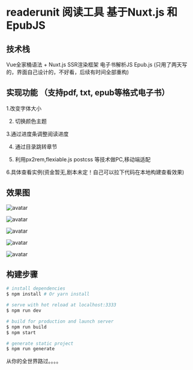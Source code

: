 # readerunit 阅读工具 基于Nuxt.js 和 EpubJS 
> 
 ## 技术栈
 Vue全家桶语法 + Nuxt.js SSR渲染框架 电子书解析JS Epub.js (只用了两天写的，界面自己设计的，不好看，后续有时间全部重构)

>
## 实现功能 （支持pdf, txt, epub等格式电子书）
1.改变字体大小 

2. 切换颜色主题 

3.通过进度条调整阅读进度 

4. 通过目录跳转章节

5. 利用px2rem,flexiable.js postcss 等技术做PC,移动端适配

6.具体查看实例(资金暂无,剧本未定！自己可以拉下代码在本地构建查看效果)

## 效果图
![avatar](https://github.com/maliaoMJ/readerUnit/blob/master/demo/1.png)

![avatar](https://github.com/maliaoMJ/readerUnit/blob/master/demo/2.png)

![avatar](https://github.com/maliaoMJ/readerUnit/blob/master/demo/3.png)

![avatar](https://github.com/maliaoMJ/readerUnit/blob/master/demo/4.png)

![avatar](https://github.com/maliaoMJ/readerUnit/blob/master/demo/5.png)


## 构建步骤

``` bash
# install dependencies
$ npm install # Or yarn install

# serve with hot reload at localhost:3333
$ npm run dev

# build for production and launch server
$ npm run build
$ npm start

# generate static project
$ npm run generate
```
从你的全世界路过。。。。

